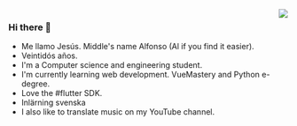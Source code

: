 <img align='right' src="https://github-readme-stats.vercel.app/api?username=JesusJimenezG&show_icons=true&theme=dracula">

### Hi there 👋
- Me llamo Jesús. Middle's name Alfonso (Al if you find it easier).
- Veintidós años.
- I'm a Computer science and engineering student.
- I'm currently learning web development. VueMastery and Python e-degree.
- Love the #flutter SDK.
- Inlärning svenska
- I also like to translate music on my YouTube channel.

<!--
**JesusJimenezG/JesusJimenezG** is a ✨ _special_ ✨ repository because its `README.md` (this file) appears on your GitHub profile.

Here are some ideas to get you started:

- 🔭 I’m currently working on ...
- 🌱 I’m currently learning ...
- 👯 I’m looking to collaborate on ...
- 🤔 I’m looking for help with ...
- 💬 Ask me about ...
- 📫 How to reach me: ...
- 😄 Pronouns: ...
- ⚡ Fun fact: ...
-->
